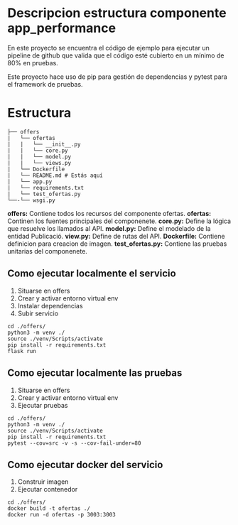 # Descripcion estructura componente app_performance

En este proyecto se encuentra el código de ejemplo para ejecutar un pipeline de github que valida que el código esté cubierto en un mínimo de 80% en pruebas.

Este proyecto hace uso de pip para gestión de dependencias y pytest para el framework de pruebas.

# Estructura
````
├── offers
|   └── ofertas
|   |   └── __init__.py
|   |   └── core.py
|   |   └── model.py
|   |   └── views.py
|   └── Dockerfile
|   └── README.md # Estás aquí
|   └── app.py
|   └── requirements.txt
|   └── test_ofertas.py
└──-└── wsgi.py
````

**offers:** Contiene todos los recursos del componente ofertas.
**ofertas:** Continen los fuentes principales del componenete.
**core.py:** Define la lógica que resuelve los llamados al API.
**model.py:** Define el modelado de la entidad Publicació.
**view.py:** Define de rutas del API.
**Dockerfile:** Contiene definicion para creacion de imagen.
**test_ofertas.py:** Contiene las pruebas unitarias del componenete.

## Como ejecutar localmente el servicio


1. Situarse en offers
2. Crear y activar entorno virtual env
3. Instalar dependencias
3. Subir servicio
```
cd ./offers/
python3 -m venv ./
source ./venv/Scripts/activate
pip install -r requirements.txt
flask run 
```

## Como ejecutar localmente las pruebas

1. Situarse en offers
2. Crear y activar entorno virtual env
3. Ejecutar pruebas
```
cd ./offers/
python3 -m venv ./
source ./venv/Scripts/activate
pip install -r requirements.txt
pytest --cov=src -v -s --cov-fail-under=80
```

## Como ejecutar docker del servicio

1. Construir imagen
2. Ejecutar contenedor

```
cd ./offers/
docker build -t ofertas ./
docker run -d ofertas -p 3003:3003
```

